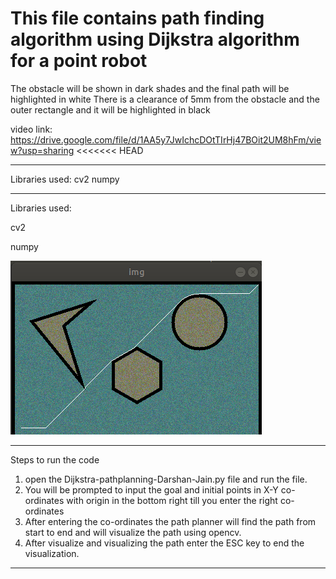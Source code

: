 # This file contains path finding algorithm using Dijkstra algorithm for a point robot
The obstacle will be shown in dark shades and the final path will be highlighted in white
There is a clearance of 5mm from the obstacle and the outer rectangle and it will be highlighted in black

video link: https://drive.google.com/file/d/1AA5y7JwIchcDOtTIrHj47BOit2UM8hFm/view?usp=sharing
<<<<<<< HEAD
__________________________________________________________________________________________________________
Libraries used:
cv2
numpy
__________________________________________________________________________________________________________

Libraries used:

cv2

numpy



![](image/image.png)

___________________________________________________________________________________________________________
Steps to run the code
1. open the Dijkstra-pathplanning-Darshan-Jain.py file and run the file.
2. You will be prompted to input the goal and initial points in X-Y co-ordinates with origin in the bottom right till you enter the right co-ordinates
3. After entering the co-ordinates the path planner will find the path from start to end and will visualize the path using opencv.
4. After visualize and visualizing the path enter the ESC key to end the visualization.
____________________________________________________________________________________________________________
